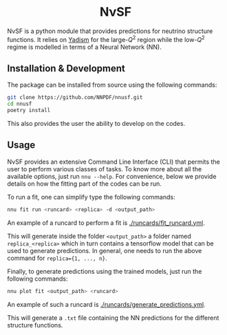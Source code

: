 <h1 align="center">NνSF</h1>

NνSF is a python module that provides predictions for neutrino structure functions. It relies on [Yadism](https://github.com/N3PDF/yadism) for the large-$Q^2$ region while the low-$Q^2$ regime is modelled in terms of a Neural Network (NN).

## Installation & Development

The package can be installed from source using the following commands:

```bash
git clone https://github.com/NNPDF/nnusf.git
cd nnusf
poetry install
```

This also provides the user the ability to develop on the codes.

## Usage

NνSF provides an extensive Command Line Interface (CLI) that permits the user to perform various classes of tasks. To know more about all the available options, just run `nnu --help`. For convenience, below we provide details on how the fitting part of the codes can be run.

To run a fit, one can simplify type the following commands:

```bash
nnu fit run <runcard> <replica> -d <output_path>
```
An example of a runcard to perform a fit is [./runcards/fit_runcard.yml](./runcards/fit_runcard.yml).

This will generate inside the folder `<output_path>` a folder named `replica_<replica>` which in turn contains a tensorflow model that can be used to generate predictions. In general, one needs to run the above command for `replica={1, ..., n}`.

Finally, to generate predictions using the trained models, just run the following commands:

```bash
nnu plot fit <output_path> <runcard>
```
An example of such a runcard is [./runcards/generate_predictions.yml](./runcards/generate_predictions.yml).

This will generate a `.txt` file containing the NN predictions for the different structure functions.

